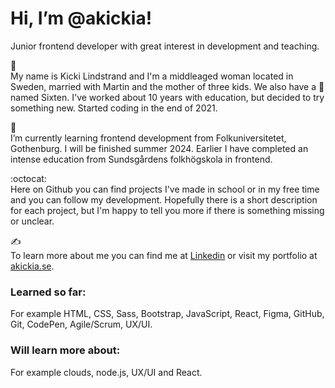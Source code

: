# Hi, I’m @akickia! 
Junior frontend developer with great interest in development and teaching. 


👋<br>
My name is Kicki Lindstrand and I'm a middleaged woman located in Sweden, married with Martin and the mother of three kids. We also have a 🐩 named Sixten. I've worked about 10 years with education, but decided to try something new. Started coding in the end of 2021.


📖<br>
I’m currently learning frontend development from Folkuniversitetet, Gothenburg. I will be finished summer 2024.
Earlier I have completed an intense education from Sundsgårdens folkhögskola in frontend.  


:octocat:<br>
Here on Github you can find projects I've made in school or in my free time and you can follow my development. Hopefully there is a short description for each project, but I'm happy to tell you more if there is something missing or unclear. 


✍️<br>
To learn more about me you can find me at [Linkedin](https://www.linkedin.com/in/kicki-lindstrand) or visit my portfolio at [akickia.se](https://akickia.se).



### Learned so far:
For example HTML, CSS, Sass, Bootstrap, JavaScript, React, Figma, GitHub, Git, CodePen, Agile/Scrum, UX/UI. 

### Will learn more about: 
For example clouds, node.js, UX/UI and React.
